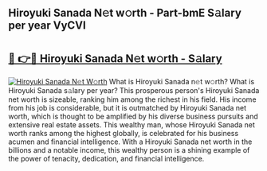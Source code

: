 ## Hiroyuki Sanada N𝚎t w𝚘rth - Part-bmE S𝚊lary per year VyCVI

# <h2><a href="http://gc36xxw.nevu.top/?p=Hiroyuki+Sanada">🔗 👉🔴 Hiroyuki Sanada N𝚎t w𝚘rth - S𝚊lary</a></h2>

[![Hiroyuki Sanada N𝚎t W𝚘rth](https://i.imgur.com/Oavwk0R.jpeg)](http://gc36xxw.nevu.top/?p=Hiroyuki+Sanada)
What is Hiroyuki Sanada n𝚎t w𝚘rth? What is Hiroyuki Sanada s𝚊lary per year?
This prosperous person's Hiroyuki Sanada net worth is sizeable, ranking him among the richest in his field. His income from his job is considerable, but it is outmatched by Hiroyuki Sanada net worth, which is thought to be amplified by his diverse business pursuits and extensive real estate assets. This wealthy man, whose Hiroyuki Sanada net worth ranks among the highest globally, is celebrated for his business acumen and financial intelligence. With a Hiroyuki Sanada net worth in the billions and a notable income, this wealthy person is a shining example of the power of tenacity, dedication, and financial intelligence.
